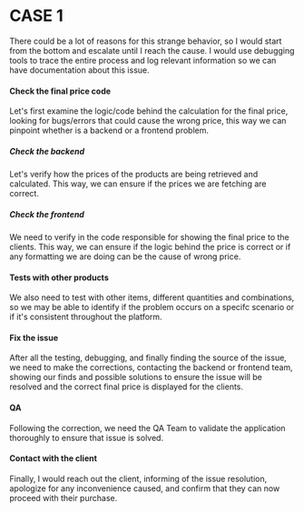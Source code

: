 # CASE 1

There could be a lot of reasons for this strange behavior, so I would start from the bottom and escalate until I reach the cause. I would use debugging tools to trace the entire process and log relevant information so we can have documentation about this issue.

#### Check the final price code

Let's first examine the logic/code behind the calculation for the final price, looking for bugs/errors that could cause the wrong price, this way we can pinpoint whether is a backend or a frontend problem.

##### Check the backend

Let's verify how the prices of the products are being retrieved and calculated. This way, we can ensure if the prices we are fetching are correct.

##### Check the frontend

We need to verify in the code responsible for showing the final price to the clients. This way, we can ensure if the logic behind the price is correct or if any formatting we are doing can be the cause of wrong price.

#### Tests with other products

We also need to test with other items, different quantities and combinations, so we may be able to identify if the problem occurs on a specifc scenario or if it's consistent throughout the platform.

#### Fix the issue

After all the testing, debugging, and finally finding the source of the issue, we need to make the corrections, contacting the backend or frontend team, showing our finds and possible solutions to ensure the issue will be resolved and the correct final price is displayed for the clients.

#### QA

Following the correction, we need the QA Team to validate the application thoroughly to ensure that issue is solved.

#### Contact with the client

Finally, I would reach out the client, informing of the issue resolution, apologize for any inconvenience caused, and confirm that they can now proceed with their purchase.
